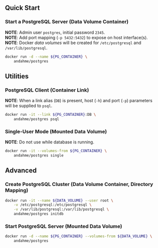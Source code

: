 ## Quick Start

### Start a PostgreSQL Server (Data Volume Container)
**NOTE**: Admin user `postgres`, initial password `2345`.</br>
**NOTE**: Add port mapping (`-p 5432:5432`) to expose on host interface(s).</br>
**NOTE**: Docker *data volumes* will be created for `/etc/postgresql` and `/var/lib/postgresql`.</br>
```bash
docker run -d --name ${PG_CONTAINER} \
    andahme/postgres
```

## Utilities

### PostgreSQL Client (Container Link)
**NOTE**: When a link alias (`DB`) is present, host (`-h`) and port (`-p`) parameters will be supplied to `psql`.</br>
```bash
docker run -it --link ${PG_CONTAINER}:DB \
    andahme/postgres psql
```

### Single-User Mode (Mounted Data Volume)
**NOTE**: Do not use while database is running.</br>
```bash
docker run -it --volumes-from ${PG_CONTAINER} \
    andahme/postgres single
```

## Advanced

### Create PostgreSQL Cluster (Data Volume Container, Directory Mapping)
```bash
docker run -it --name ${DATA_VOLUME} --user root \
    -v /etc/postgresql:/etc/postgresql \
    -v /var/lib/postgresql:/var/lib/postgresql \
    andahme/postgres initdb
```

### Start PostgreSQL Server (Mounted Data Volume)
```bash
docker run -d --name ${PG_CONTAINER} --volumes-from ${DATA_VOLUME} \
    andahme/postgres
```
